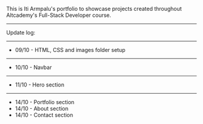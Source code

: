 
This is Iti Armpalu's portfolio to showcase projects created throughout Altcademy's Full-Stack Developer course.

-------------------------

Update log:

---
- 09/10 - HTML, CSS and images folder setup
---
- 10/10 - Navbar
---
- 11/10 - Hero section
---
- 14/10 - Portfolio section
- 14/10 - About section
- 14/10 - Contact section



